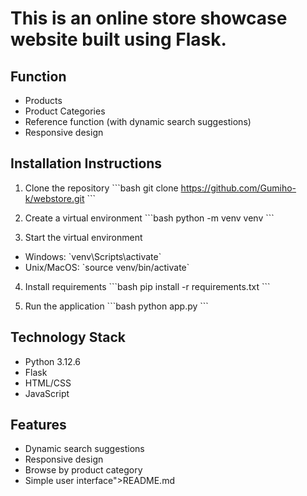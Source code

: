 # This is an online store showcase website built using Flask.

## Function
- Products
- Product Categories
- Reference function (with dynamic search suggestions)
- Responsive design

## Installation Instructions
1. Clone the repository
\`\`\`bash
git clone https://github.com/Gumiho-k/webstore.git
\`\`\`

2. Create a virtual environment 
\`\`\`bash
python -m venv venv
\`\`\`

3. Start the virtual environment
- Windows: \`venv\Scripts\activate\`
- Unix/MacOS: \`source venv/bin/activate\`

4. Install requirements
\`\`\`bash
pip install -r requirements.txt
\`\`\`

5. Run the application
\`\`\`bash
python app.py
\`\`\`

## Technology Stack
- Python 3.12.6
- Flask
- HTML/CSS
- JavaScript

## Features
- Dynamic search suggestions
- Responsive design
- Browse by product category
- Simple user interface">README.md